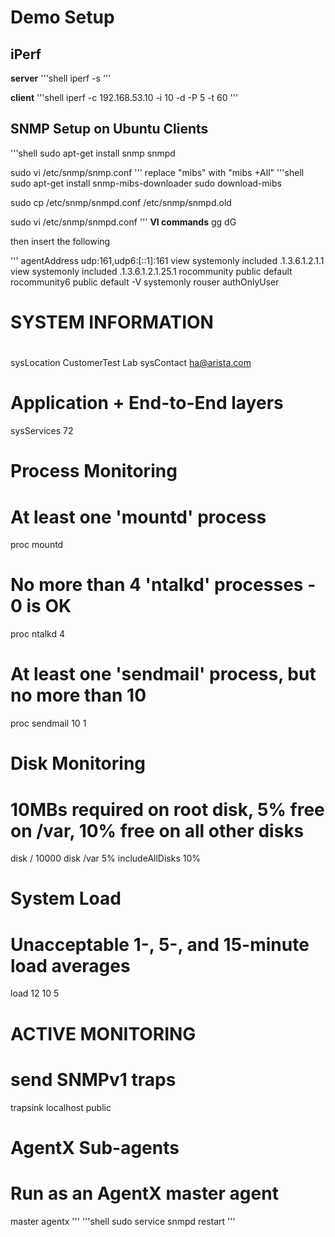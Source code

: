 # Demo Setup

## iPerf

__server__
'''shell
iperf -s
'''

__client__
'''shell
iperf -c 192.168.53.10 -i 10 -d -P 5 -t 60
'''

## SNMP Setup on Ubuntu Clients

'''shell
sudo apt-get install snmp snmpd

sudo vi /etc/snmp/snmp.conf
'''
replace "mibs" with "mibs +All"
'''shell
sudo apt-get install snmp-mibs-downloader
sudo download-mibs

sudo cp /etc/snmp/snmpd.conf /etc/snmp/snmpd.old

sudo vi /etc/snmp/snmpd.conf
'''
__VI commands__
gg
dG

then insert the following

'''
 agentAddress udp:161,udp6:[::1]:161
 view   systemonly  included   .1.3.6.1.2.1.1
 view   systemonly  included   .1.3.6.1.2.1.25.1
 rocommunity public  default
 rocommunity6 public  default   -V systemonly
 rouser   authOnlyUser
#
#  SYSTEM INFORMATION
#
 sysLocation    CustomerTest Lab
 sysContact     ha@arista.com

# Application + End-to-End layers
 sysServices    72

#
#  Process Monitoring
#
# At least one  'mountd' process
 proc  mountd
# No more than 4 'ntalkd' processes - 0 is OK
 proc  ntalkd    4
# At least one 'sendmail' process, but no more than 10
 proc  sendmail 10 1

#
#  Disk Monitoring
#
# 10MBs required on root disk, 5% free on /var, 10% free on all other disks
 disk       /     10000
 disk       /var  5%
 includeAllDisks  10%

#
#  System Load
#
# Unacceptable 1-, 5-, and 15-minute load averages
 load   12 10 5

#
#  ACTIVE MONITORING
#
#   send SNMPv1  traps
 trapsink     localhost public

#
#  AgentX Sub-agents
#
#  Run as an AgentX master agent
 master          agentx
'''
'''shell
sudo service snmpd restart
'''
